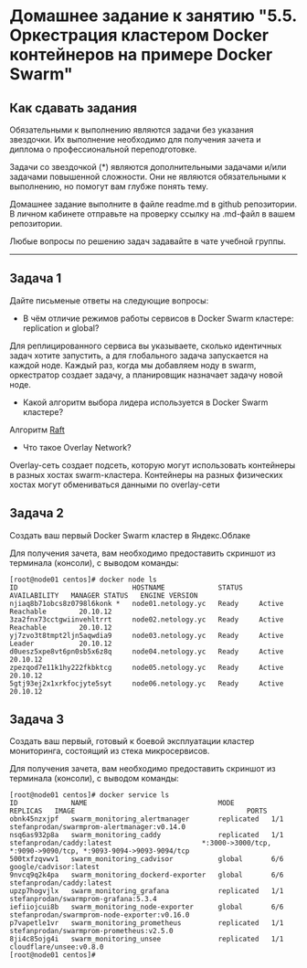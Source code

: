 # Домашнее задание к занятию "5.5. Оркестрация кластером Docker контейнеров на примере Docker Swarm"

## Как сдавать задания

Обязательными к выполнению являются задачи без указания звездочки. Их выполнение необходимо для получения зачета и диплома о профессиональной переподготовке.

Задачи со звездочкой (*) являются дополнительными задачами и/или задачами повышенной сложности. Они не являются обязательными к выполнению, но помогут вам глубже понять тему.

Домашнее задание выполните в файле readme.md в github репозитории. В личном кабинете отправьте на проверку ссылку на .md-файл в вашем репозитории.

Любые вопросы по решению задач задавайте в чате учебной группы.

---

## Задача 1

Дайте письменые ответы на следующие вопросы:

- В чём отличие режимов работы сервисов в Docker Swarm кластере: replication и global?

Для реплицированного сервиса вы указываете, сколько идентичных задач хотите запустить, а для глобального задача запускается на каждой ноде. Каждый раз, когда мы добавляем ноду в swarm, оркестратор создает задачу, а планировщик назначает задачу новой ноде.
- Какой алгоритм выбора лидера используется в Docker Swarm кластере?

Алгоритм [Raft](https://raft.github.io/)
- Что такое Overlay Network?

Overlay-сеть создает подсеть, которую могут использовать контейнеры в разных хостах swarm-кластера. Контейнеры на разных физических хостах могут обмениваться данными по overlay-сети

## Задача 2

Создать ваш первый Docker Swarm кластер в Яндекс.Облаке

Для получения зачета, вам необходимо предоставить скриншот из терминала (консоли), с выводом команды:
```
[root@node01 centos]# docker node ls
ID                            HOSTNAME             STATUS    AVAILABILITY   MANAGER STATUS   ENGINE VERSION
njiaq8b71obcs8z0798l6konk *   node01.netology.yc   Ready     Active         Reachable        20.10.12
3za2fnx73cctgwiinvehltrrt     node02.netology.yc   Ready     Active         Reachable        20.10.12
yj7zvo3t8tmpt2ljn5aqwdia9     node03.netology.yc   Ready     Active         Leader           20.10.12
d0uesz5xpe8vt6pn0sb5x6z8q     node04.netology.yc   Ready     Active                          20.10.12
zpezqod7e11k1hy222fkbktcg     node05.netology.yc   Ready     Active                          20.10.12
5gtj93ej2x1xrkfocjyte5syt     node06.netology.yc   Ready     Active                          20.10.12
```

## Задача 3

Создать ваш первый, готовый к боевой эксплуатации кластер мониторинга, состоящий из стека микросервисов.

Для получения зачета, вам необходимо предоставить скриншот из терминала (консоли), с выводом команды:
```
[root@node01 centos]# docker service ls
ID             NAME                                MODE         REPLICAS   IMAGE                                          PORTS
obnk45nzxjpf   swarm_monitoring_alertmanager       replicated   1/1        stefanprodan/swarmprom-alertmanager:v0.14.0
nsq6as932p8a   swarm_monitoring_caddy              replicated   1/1        stefanprodan/caddy:latest                      *:3000->3000/tcp, *:9090->9090/tcp, *:9093-9094->9093-9094/tcp
500txfzqvwv1   swarm_monitoring_cadvisor           global       6/6        google/cadvisor:latest
9nvcq9q2k4pa   swarm_monitoring_dockerd-exporter   global       6/6        stefanprodan/caddy:latest
upzp7hogvjlx   swarm_monitoring_grafana            replicated   1/1        stefanprodan/swarmprom-grafana:5.3.4
iefiiojcui8b   swarm_monitoring_node-exporter      global       6/6        stefanprodan/swarmprom-node-exporter:v0.16.0
p7vapetle1vr   swarm_monitoring_prometheus         replicated   1/1        stefanprodan/swarmprom-prometheus:v2.5.0
8ji4c85ojg4i   swarm_monitoring_unsee              replicated   1/1        cloudflare/unsee:v0.8.0
[root@node01 centos]#
```
